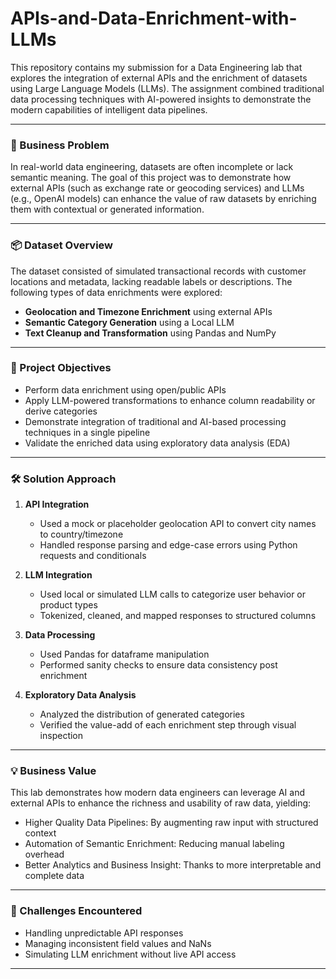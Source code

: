# APIs-and-Data-Enrichment-with-LLMs

This repository contains my submission for a Data Engineering lab that explores the integration of external APIs and the enrichment of datasets using Large Language Models (LLMs). The assignment combined traditional data processing techniques with AI-powered insights to demonstrate the modern capabilities of intelligent data pipelines.

---

### 🧩 Business Problem

In real-world data engineering, datasets are often incomplete or lack semantic meaning. The goal of this project was to demonstrate how external APIs (such as exchange rate or geocoding services) and LLMs (e.g., OpenAI models) can enhance the value of raw datasets by enriching them with contextual or generated information.

---

### 📦 Dataset Overview

The dataset consisted of simulated transactional records with customer locations and metadata, lacking readable labels or descriptions. The following types of data enrichments were explored:

- **Geolocation and Timezone Enrichment** using external APIs
- **Semantic Category Generation** using a Local LLM
- **Text Cleanup and Transformation** using Pandas and NumPy

---

### 🎯 Project Objectives

- Perform data enrichment using open/public APIs
- Apply LLM-powered transformations to enhance column readability or derive categories
- Demonstrate integration of traditional and AI-based processing techniques in a single pipeline
- Validate the enriched data using exploratory data analysis (EDA)

---

### 🛠️ Solution Approach

1. **API Integration**
   - Used a mock or placeholder geolocation API to convert city names to country/timezone
   - Handled response parsing and edge-case errors using Python requests and conditionals

2. **LLM Integration**
   - Used local or simulated LLM calls to categorize user behavior or product types
   - Tokenized, cleaned, and mapped responses to structured columns

3. **Data Processing**
   - Used Pandas for dataframe manipulation
   - Performed sanity checks to ensure data consistency post enrichment

4. **Exploratory Data Analysis**
   - Analyzed the distribution of generated categories
   - Verified the value-add of each enrichment step through visual inspection

---

### 💡 Business Value

This lab demonstrates how modern data engineers can leverage AI and external APIs to enhance the richness and usability of raw data, yielding:

- Higher Quality Data Pipelines: By augmenting raw input with structured context
- Automation of Semantic Enrichment: Reducing manual labeling overhead
- Better Analytics and Business Insight: Thanks to more interpretable and complete data

---

### 🚧 Challenges Encountered

- Handling unpredictable API responses
- Managing inconsistent field values and NaNs
- Simulating LLM enrichment without live API access

---
